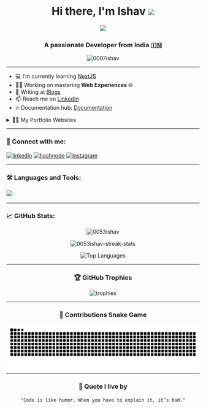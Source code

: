 
<h1 align="center">
  Hi there, I'm Ishav
  <img src="https://media.giphy.com/media/hvRJCLFzcasrR4ia7z/giphy.gif" width="30px"/>
</h1>

<p align="center">
  <img src="https://readme-typing-svg.herokuapp.com?font=Fira+Code&weight=600&size=24&pause=1000&color=36BCF7&width=435&lines=Full+Stack+Developer;ServiceNow+Engineer;Next.js+%7C+Three.js+Lover;Let's+build+something+amazing!">
</p>

<h3 align="center">A passionate Developer from India 🇮🇳</h3>

<p align="center">
  <img src="https://komarev.com/ghpvc/?username=0007ishav&label=Profile%20views&color=0e75b6&style=flat" alt="0007ishav" />
</p>


---

- 💻 I’m currently learning [NextJS](https://strngeblogs.hashnode.dev/getting-started-with-nextjs-a-beginners-guide)
- 🧑‍💻 Working on mastering **Web Experiences** 🌐
- 📝 Writing at [Blogs](https://strngeblogs.hashnode.dev)
- 📫 Reach me on [LinkedIn](https://www.linkedin.com/in/0053ishav)
- 🔥 Documentation hub: [Documentation](https://github.com/0053ishav/Documentation)

<details>
  <summary>👨‍💻 My Portfolio Websites</summary>
  - 🌐 [Web Dev Portfolio](https://portfolio.ishav.space)  
  - 🌐 [3D Portfolio Website](https://3dportfolio.ishav.space)  
</details>

---

<h3 align="left">🚀 Connect with me:</h3>
<p align="left">
  <a href="https://linkedin.com/in/0053ishav" target="blank"><img align="center" src="https://skillicons.dev/icons?i=linkedin" alt="linkedin" height="40" /></a>
  <a href="https://hashnode.com/@0007ishav" target="blank"><img align="center" src="https://cdn.hashnode.com/res/hashnode/image/upload/v1611902473383/CDyAuTy75.png?auto=compress" alt="hashnode" height="40" /></a>
  <a href="https://instagram.com/0053ishav" target="blank"><img align="center" src="https://skillicons.dev/icons?i=instagram" alt="instagram" height="40" /></a>
</p>

---

<h3 align="left">🛠️ Languages and Tools:</h3>
<p align="left">
  <img src="https://skillicons.dev/icons?i=nextjs,react,threejs,nodejs,mongodb,express,typescript,tailwind,aws,azure,docker,kubernetes,git,linux,postman,python,selenium" />
</p>

---

<h3 align="left">📈 GitHub Stats:</h3>
<p align="center">
  <img src="https://github-readme-stats.vercel.app/api?username=0053ishav&show_icons=true&theme=react&locale=en" alt="0053ishav" />
</p>

<p align="center">
  <img src="https://github-readme-streak-stats.herokuapp.com/?user=0053ishav&theme=react" alt="0053ishav-streak-stats" />
</p>

<p align="center">
  <img src="https://github-readme-stats.vercel.app/api/top-langs/?username=0053ishav&layout=compact&theme=react" alt="Top Languages" />
</p>

---


<h3 align="center">🏆 GitHub Trophies</h3>
<p align="center"> 
  <img src="https://github-profile-trophy.vercel.app/?username=0053ishav&theme=onedark&no-frame=true&no-bg=true&margin-w=4" alt="trophies" />
</p>

---

<h3 align="center">🧩 Contributions Snake Game</h3>
<p align="center">
  <img src="https://raw.githubusercontent.com/0053ishav/0053ishav/output/snake.svg" alt="snake" />
</p>

---

<h3 align="center">💬 Quote I live by</h3>
<p align="center">
  <code>"Code is like humor. When you have to explain it, it’s bad."</code>
</p>
